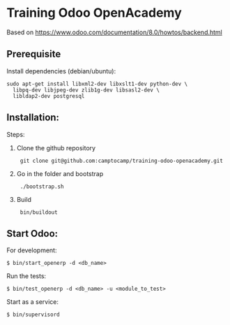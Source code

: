 # Training Odoo OpenAcademy

Based on https://www.odoo.com/documentation/8.0/howtos/backend.html

## Prerequisite

Install dependencies (debian/ubuntu):

    sudo apt-get install libxml2-dev libxslt1-dev python-dev \
      libpq-dev libjpeg-dev zlib1g-dev libsasl2-dev \
      libldap2-dev postgresql

## Installation:

Steps:

1. Clone the github repository

        git clone git@github.com:camptocamp/training-odoo-openacademy.git

1. Go in the folder and bootstrap

        ./bootstrap.sh

1. Build

        bin/buildout

## Start Odoo:

For development:

    $ bin/start_openerp -d <db_name> 

Run the tests:

    $ bin/test_openerp -d <db_name> -u <module_to_test>

Start as a service:

    $ bin/supervisord
